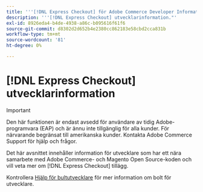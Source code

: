 ```yaml
---
title: '''[!DNL Express Checkout] för Adobe Commerce Developer Information'''
description: '''[!DNL Express Checkout] utvecklarinformation."'
exl-id: 8926eda4-b4de-4938-a86c-b095616f61f6
source-git-commit: d8302d2d652b4e2380cc862183e58cbd2cca831b
workflow-type: tm+mt
source-wordcount: '81'
ht-degree: 0%

---
```


# [!DNL Express Checkout] utvecklarinformation

>[!IMPORTANT]
>
> Den här funktionen är endast avsedd för användare av tidig Adobe-programvara (EAP) och är ännu inte tillgänglig för alla kunder. För närvarande begränsat till amerikanska kunder. Kontakta Adobe Commerce Support för hjälp och frågor.

Det här avsnittet innehåller information för utvecklare som har ett nära samarbete med Adobe Commerce- och Magento Open Source-koden och vill veta mer om [!DNL Express Checkout] tillägg.

Kontrollera [Hjälp för bultutvecklare](https://help.bolt.com/developers/) för mer information om bolt för utvecklare.
